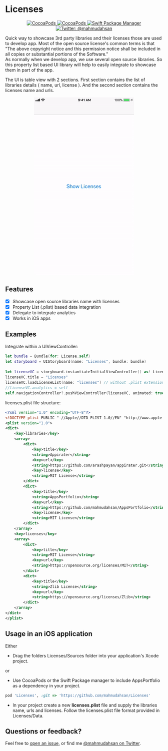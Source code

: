 # Licenses
<p align="center">
    <a href="https://cocoapods.org/pods/Licenses">
        <img src="https://img.shields.io/cocoapods/p/AppsPortfolio.svg?style=flat" alt="CocoaPods" />
    </a>
    <a href="https://cocoapods.org/pods/Licenses">
        <img src="https://img.shields.io/badge/pods-v1.0.0-orange.svg" alt="CocoaPods" />
    </a>
    <a href="https://swift.org/package-manager">
        <img src="https://img.shields.io/badge/spm-compatible-brightgreen.svg?style=flat" alt="Swift Package Manager" />
    </a>
    <a href="https://twitter.com/mahmudahsan">
        <img src="https://img.shields.io/badge/contact%40-mahmudahsan-green.svg" alt="Twitter: @mahmudahsan" />
    </a>
</p>
Quick way to showcase 3rd party libraries and their licenses those are used to develop app.
Most of the open source license's common terms is that 
"The above copyright notice and this permission notice shall be included in all
 copies or substantial portions of the Software."
 <br />
As normally when we develop app, we use several open source libraries. So this property list based UI library will help to easily integrate to showcase them in part of the app.
 
The UI is table view with 2 sections. First section contains the list of libraries details ( name, url, license ). And the second section contains the licenses name and urls.
 
 <p align="center">
    <img src="preview.gif" width="320" alt="Licenses Preview" />
</p>	

## Features

- [X] Showcase open source libraries name with licenses
- [X] Property List (.plist) based data integration
- [X] Delegate to integrate analytics
- [X] Works in iOS apps 

## Examples

Integrate within a UIViewController:
```swift
let bundle = Bundle(for: License.self)
let storyboard = UIStoryboard(name: "Licenses", bundle: bundle)

let licenseVC = storyboard.instantiateInitialViewController() as! LicensesViewController
licenseVC.title = "Licenses"
licenseVC.loadLicenseList(name: "licenses") // without .plist extension
//licenseVC.analytics = self 
self.navigationController?.pushViewController(licenseVC, animated: true)
```

licenses.plist file structure:
```xml
<?xml version="1.0" encoding="UTF-8"?>
<!DOCTYPE plist PUBLIC "-//Apple//DTD PLIST 1.0//EN" "http://www.apple.com/DTDs/PropertyList-1.0.dtd">
<plist version="1.0">
<dict>
	<key>libraries</key>
	<array>
		<dict>
			<key>title</key>
			<string>Appirater</string>
			<key>url</key>
			<string>https://github.com/arashpayan/appirater.git</string>
			<key>license</key>
			<string>MIT License</string>
		</dict>
		<dict>
			<key>title</key>
			<string>AppsPortfolio</string>
			<key>url</key>
			<string>https://github.com/mahmudahsan/AppsPortfolio</string>
			<key>license</key>
			<string>MIT License</string>
		</dict>
	</array>
	<key>licenses</key>
	<array>
		<dict>
			<key>title</key>
			<string>MIT License</string>
			<key>url</key>
			<string>https://opensource.org/licenses/MIT</string>
		</dict>
		<dict>
			<key>title</key>
			<string>Zlib License</string>
			<key>url</key>
			<string>https://opensource.org/licenses/Zlib</string>
		</dict>
	</array>
</dict>
</plist>

```

## Usage in an iOS application

Either

- Drag the folders Licenses/Sources folder into your application's Xcode project. 

or

- Use CocoaPods or the Swift Package manager to include AppsPortfolio as a dependency in your project.

```Ruby
pod 'Licenses', :git => 'https://github.com/mahmudahsan/Licenses'
```

* In your project create a new **licenses.plist** file and supply the libraries name, urls and licenses. Follow the licenses.plist file format provided in Licenses/Data.


## Questions or feedback?

Feel free to [open an issue](https://github.com/mahmudahsan/Licenses/issues/new), or find me [@mahmudahsan on Twitter](https://twitter.com/mahmudahsan).
